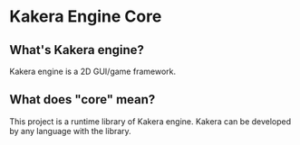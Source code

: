 # Kakera Engine Core

## What's Kakera engine?
Kakera engine is a 2D GUI/game framework.

## What does "core" mean?
This project is a runtime library of Kakera engine. Kakera can be developed by any language with the library.